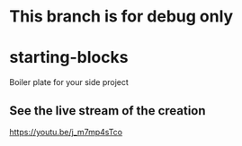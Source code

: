 # This branch is for debug only

# starting-blocks

Boiler plate for your side project

## See the live stream of the creation

https://youtu.be/j_m7mp4sTco
